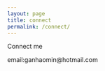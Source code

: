 ```yaml
---
layout: page
title: connect
permalink: /connect/
---
```

Connect me
<p>
  email:ganhaomin@hotmail.com
</p>
